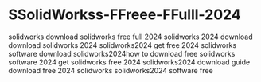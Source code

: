 # SSolidWorkss-FFreee-FFulll-2024
 solidworks download solidworks free full 2024 solidworks 2024 download download solidworks 2024 solidworks2024 get free 2024 solidworks software download solidworks2024how to download free solidworks software 2024 get solidworks free 2024 solidworks2024 download guide download free 2024 solidworks solidworks2024 software free
